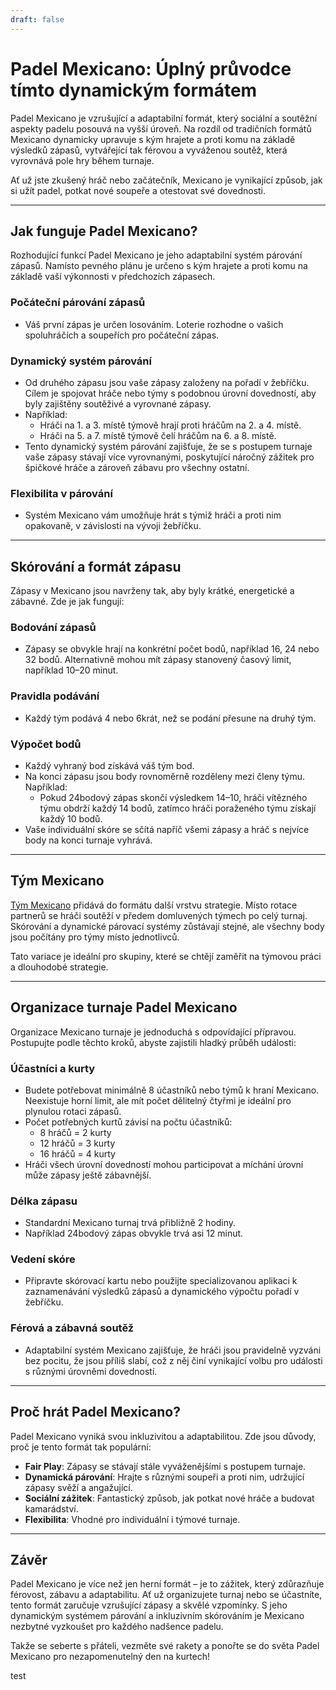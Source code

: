 ```yaml
---
draft: false
---
```


# Padel Mexicano: Úplný průvodce tímto dynamickým formátem

Padel Mexicano je vzrušující a adaptabilní formát, který sociální a soutěžní aspekty padelu posouvá na vyšší úroveň. Na rozdíl od tradičních formátů Mexicano dynamicky upravuje s kým hrajete a proti komu na základě výsledků zápasů, vytvářející tak férovou a vyváženou soutěž, která vyrovnává pole hry během turnaje.

Ať už jste zkušený hráč nebo začátečník, Mexicano je vynikající způsob, jak si užít padel, potkat nové soupeře a otestovat své dovednosti.

---

## **Jak funguje Padel Mexicano?**

Rozhodující funkcí Padel Mexicano je jeho adaptabilní systém párování zápasů. Namísto pevného plánu je určeno s kým hrajete a proti komu na základě vaší výkonnosti v předchozích zápasech.

### **Počáteční párování zápasů**
- Váš první zápas je určen losováním. Loterie rozhodne o vašich spoluhráčích a soupeřích pro počáteční zápas.

### **Dynamický systém párování**
- Od druhého zápasu jsou vaše zápasy založeny na pořadí v žebříčku. Cílem je spojovat hráče nebo týmy s podobnou úrovní dovedností, aby byly zajištěny soutěživé a vyrovnané zápasy.
- Například:
  - Hráči na 1. a 3. místě týmově hrají proti hráčům na 2. a 4. místě.
  - Hráči na 5. a 7. místě týmově čelí hráčům na 6. a 8. místě.
- Tento dynamický systém párování zajišťuje, že se s postupem turnaje vaše zápasy stávají více vyrovnanými, poskytující náročný zážitek pro špičkové hráče a zároveň zábavu pro všechny ostatní.

### **Flexibilita v párování**
- Systém Mexicano vám umožňuje hrát s týmiž hráči a proti nim opakovaně, v závislosti na vývoji žebříčku.

---

## **Skórování a formát zápasu**

Zápasy v Mexicano jsou navrženy tak, aby byly krátké, energetické a zábavné. Zde je jak fungují:

### **Bodování zápasů**
- Zápasy se obvykle hrají na konkrétní počet bodů, například 16, 24 nebo 32 bodů. Alternativně mohou mít zápasy stanovený časový limit, například 10–20 minut.

### **Pravidla podávání**
- Každý tým podává 4 nebo 6krát, než se podání přesune na druhý tým.

### **Výpočet bodů**
- Každý vyhraný bod získává váš tým bod.
- Na konci zápasu jsou body rovnoměrně rozděleny mezi členy týmu. Například:
  - Pokud 24bodový zápas skončí výsledkem 14–10, hráči vítězného týmu obdrží každý 14 bodů, zatímco hráči poraženého týmu získají každý 10 bodů.
- Vaše individuální skóre se sčítá napříč všemi zápasy a hráč s nejvíce body na konci turnaje vyhrává.

---

## **Tým Mexicano**

[Tým Mexicano](/cs/team-mexicano) přidává do formátu další vrstvu strategie. Místo rotace partnerů se hráči soutěží v předem domluvených týmech po celý turnaj. Skórování a dynamické párovací systémy zůstávají stejné, ale všechny body jsou počítány pro týmy místo jednotlivců.

Tato variace je ideální pro skupiny, které se chtějí zaměřit na týmovou práci a dlouhodobé strategie.

---

## **Organizace turnaje Padel Mexicano**

Organizace Mexicano turnaje je jednoduchá s odpovídající přípravou. Postupujte podle těchto kroků, abyste zajistili hladký průběh události:

### **Účastníci a kurty**
- Budete potřebovat minimálně 8 účastníků nebo týmů k hraní Mexicano. Neexistuje horní limit, ale mít počet dělitelný čtyřmi je ideální pro plynulou rotaci zápasů.
- Počet potřebných kurtů závisí na počtu účastníků:
  - 8 hráčů = 2 kurty
  - 12 hráčů = 3 kurty
  - 16 hráčů = 4 kurty
- Hráči všech úrovní dovedností mohou participovat a míchání úrovní může zápasy ještě zábavnější.

### **Délka zápasu**
- Standardní Mexicano turnaj trvá přibližně 2 hodiny.
- Například 24bodový zápas obvykle trvá asi 12 minut.

### **Vedení skóre**
- Připravte skórovací kartu nebo použijte specializovanou aplikaci k zaznamenávání výsledků zápasů a dynamického výpočtu pořadí v žebříčku.

### **Férová a zábavná soutěž**
- Adaptabilní systém Mexicano zajišťuje, že hráči jsou pravidelně vyzváni bez pocitu, že jsou příliš slabí, což z něj činí vynikající volbu pro události s různými úrovněmi dovedností.

---

## **Proč hrát Padel Mexicano?**

Padel Mexicano vyniká svou inkluzivitou a adaptabilitou. Zde jsou důvody, proč je tento formát tak populární:
- **Fair Play**: Zápasy se stávají stále vyváženějšími s postupem turnaje.
- **Dynamická párování**: Hrajte s různými soupeři a proti nim, udržující zápasy svěží a angažující.
- **Sociální zážitek**: Fantastický způsob, jak potkat nové hráče a budovat kamarádství.
- **Flexibilita**: Vhodné pro individuální i týmové turnaje.

---

## **Závěr**

Padel Mexicano je více než jen herní formát – je to zážitek, který zdůrazňuje férovost, zábavu a adaptabilitu. Ať už organizujete turnaj nebo se účastníte, tento formát zaručuje vzrušující zápasy a skvělé vzpomínky. S jeho dynamickým systémem párování a inkluzivním skórováním je Mexicano nezbytné vyzkoušet pro každého nadšence padelu.

Takže se seberte s přáteli, vezměte své rakety a ponořte se do světa Padel Mexicano pro nezapomenutelný den na kurtech!

test